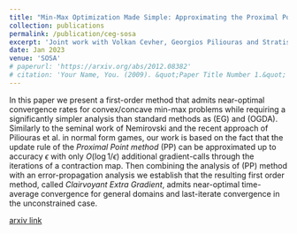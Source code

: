 ```yaml
---
title: "Min-Max Optimization Made Simple: Approximating the Proximal Point Method via Contraction Maps"
collection: publications
permalink: /publication/ceg-sosa
excerpt: 'Joint work with Volkan Cevher, Georgios Piliouras and Stratis Skoulakis'
date: Jan 2023
venue: 'SOSA'
# paperurl: 'https://arxiv.org/abs/2012.08382'
# citation: 'Your Name, You. (2009). &quot;Paper Title Number 1.&quot; <i>Journal 1</i>. 1(1).'
---
```

In this paper we present a first-order method that admits near-optimal convergence rates for convex/concave min-max problems while requiring a significantly simpler analysis than standard methods as (EG) and (OGDA). Similarly to the seminal work of Nemirovski and  the recent approach of Piliouras et al. in normal form games, our work is based on the fact that the update rule of the *Proximal Point method* (PP) can be approximated up to accuracy $\epsilon$ with only $O(\log 1/\epsilon)$ additional gradient-calls through the iterations of a contraction map. Then combining the analysis of (PP) method with an error-propagation analysis we establish that the resulting first order method, called *Clairvoyant Extra Gradient*, admits near-optimal time-average convergence for general domains and last-iterate convergence in the unconstrained case.  

[arxiv link](https://arxiv.org/abs/2301.03931)

<!-- Recommended citation: Your Name, You. (2009). "Paper Title Number 1." <i>Journal 1</i>. 1(1). -->